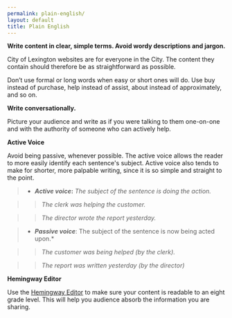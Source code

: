 ```yaml
---
permalink: plain-english/
layout: default
title: Plain English
---
```


**Write content in clear, simple terms. Avoid wordy descriptions and jargon.**

City of Lexington websites are for everyone in the City. The content they contain should therefore be as straightforward as possible.

Don’t use formal or long words when easy or short ones will do. Use buy instead of purchase, help instead of assist, about instead of approximately, and so on.

**Write conversationally.** 

Picture your audience and write as if you were talking to them one-on-one and with the authority of someone who can actively help.


**Active Voice**

Avoid being passive, whenever possible. The active voice allows the reader to more easily identify each sentence's subject. Active voice also tends to make for shorter, more palpable writing, since it is so simple and straight to the point. 

> *	**_Active voice_:** *The subject of the sentence is doing the action.*

>> *The clerk was helping the customer.*

>> *The director wrote the report yesterday.*

> *	**_Passive voice_**: The subject of the sentence is now being acted upon.*

>> *The customer was being helped (by the clerk).*

>> *The report was written yesterday (by the director)*


**Hemingway Editor** 

Use the [Hemingway Editor](http://www.hemingwayapp.com/) to make sure your content is readable to an eight grade level. This will help you audience absorb the information you are sharing. 
